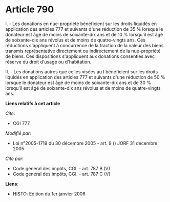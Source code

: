 # Article 790

I. - Les donations en nue-propriété bénéficient sur les droits liquidés en application des articles 777 et suivants d'une
réduction de 35 % lorsque le donateur est âgé de moins de soixante-dix ans et de 10 % lorsqu'il est âgé de soixante-dix ans
révolus et de moins de quatre-vingts ans. Ces réductions s'appliquent à concurrence de la fraction de la valeur des biens
transmis représentative directement ou indirectement de la nue-propriété de biens. Ces dispositions s'appliquent aux
donations consenties avec réserve du droit d'usage ou d'habitation.

II. - Les donations autres que celles visées au I bénéficient sur les droits liquidés en application des articles 777 et
suivants d'une réduction de 50 % lorsque le donateur est âgé de moins de soixante-dix ans et de 30 % lorsqu'il est âgé de
soixante-dix ans révolus et de moins de quatre-vingts ans.

**Liens relatifs à cet article**

_Cite_:

  - CGI 777

_Modifié par_:

  - Loi n°2005-1719 du 30 décembre 2005 - art. 9 () JORF 31 décembre 2005

_Cité par_:

  - Code général des impôts, CGI. - art. 787 B (V)
  - Code général des impôts, CGI. - art. 787 C (V)

**Liens**:

  - HISTO: Edition du 1er janvier 2006
